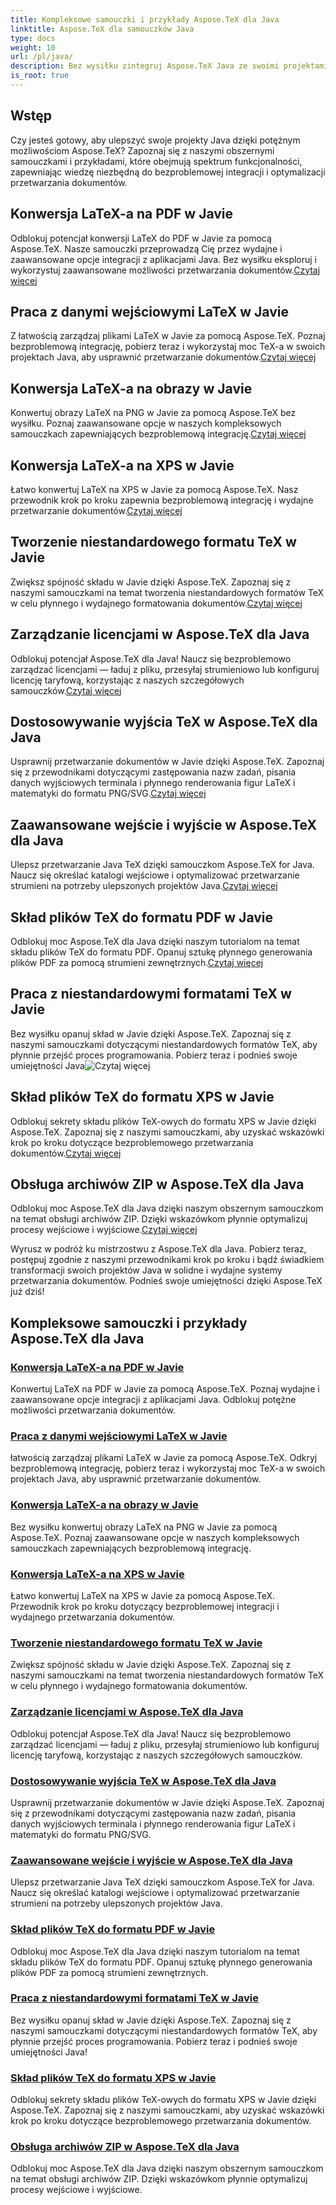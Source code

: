 ```yaml
---
title: Kompleksowe samouczki i przykłady Aspose.TeX dla Java
linktitle: Aspose.TeX dla samouczków Java
type: docs
weight: 10
url: /pl/java/
description: Bez wysiłku zintegruj Aspose.TeX Java ze swoimi projektami! Przeglądaj samouczki dotyczące języka LaTeX do plików PDF, XPS, obrazów i nie tylko. Zoptymalizuj przetwarzanie dokumentów dzięki naszym poradnikom.
is_root: true
---
```



## Wstęp

Czy jesteś gotowy, aby ulepszyć swoje projekty Java dzięki potężnym możliwościom Aspose.TeX? Zapoznaj się z naszymi obszernymi samouczkami i przykładami, które obejmują spektrum funkcjonalności, zapewniając wiedzę niezbędną do bezproblemowej integracji i optymalizacji przetwarzania dokumentów.

## Konwersja LaTeX-a na PDF w Javie

Odblokuj potencjał konwersji LaTeX do PDF w Javie za pomocą Aspose.TeX. Nasze samouczki przeprowadzą Cię przez wydajne i zaawansowane opcje integracji z aplikacjami Java. Bez wysiłku eksploruj i wykorzystuj zaawansowane możliwości przetwarzania dokumentów.[Czytaj więcej](./converting-lato-pdf/)

## Praca z danymi wejściowymi LaTeX w Javie

 Z łatwością zarządzaj plikami LaTeX w Javie za pomocą Aspose.TeX. Poznaj bezproblemową integrację, pobierz teraz i wykorzystaj moc TeX-a w swoich projektach Java, aby usprawnić przetwarzanie dokumentów.[Czytaj więcej](./working-with-lainputs/)

## Konwersja LaTeX-a na obrazy w Javie

 Konwertuj obrazy LaTeX na PNG w Javie za pomocą Aspose.TeX bez wysiłku. Poznaj zaawansowane opcje w naszych kompleksowych samouczkach zapewniających bezproblemową integrację.[Czytaj więcej](./converting-lato-images/)

## Konwersja LaTeX-a na XPS w Javie

 Łatwo konwertuj LaTeX na XPS w Javie za pomocą Aspose.TeX. Nasz przewodnik krok po kroku zapewnia bezproblemową integrację i wydajne przetwarzanie dokumentów.[Czytaj więcej](./converting-lato-xps/)

## Tworzenie niestandardowego formatu TeX w Javie

 Zwiększ spójność składu w Javie dzięki Aspose.TeX. Zapoznaj się z naszymi samouczkami na temat tworzenia niestandardowych formatów TeX w celu płynnego i wydajnego formatowania dokumentów.[Czytaj więcej](./custom-format/)

## Zarządzanie licencjami w Aspose.TeX dla Java

Odblokuj potencjał Aspose.TeX dla Java! Naucz się bezproblemowo zarządzać licencjami — ładuj z pliku, przesyłaj strumieniowo lub konfiguruj licencję taryfową, korzystając z naszych szczegółowych samouczków.[Czytaj więcej](./managing-licenses/)

## Dostosowywanie wyjścia TeX w Aspose.TeX dla Java

 Usprawnij przetwarzanie dokumentów w Javie dzięki Aspose.TeX. Zapoznaj się z przewodnikami dotyczącymi zastępowania nazw zadań, pisania danych wyjściowych terminala i płynnego renderowania figur LaTeX i matematyki do formatu PNG/SVG.[Czytaj więcej](./customizing-output/)

## Zaawansowane wejście i wyjście w Aspose.TeX dla Java

 Ulepsz przetwarzanie Java TeX dzięki samouczkom Aspose.TeX for Java. Naucz się określać katalogi wejściowe i optymalizować przetwarzanie strumieni na potrzeby ulepszonych projektów Java.[Czytaj więcej](./advanced-io/)

## Skład plików TeX do formatu PDF w Javie

 Odblokuj moc Aspose.TeX dla Java dzięki naszym tutorialom na temat składu plików TeX do formatu PDF. Opanuj sztukę płynnego generowania plików PDF za pomocą strumieni zewnętrznych.[Czytaj więcej](./typesetting-tex-to-pdf/)

## Praca z niestandardowymi formatami TeX w Javie

 Bez wysiłku opanuj skład w Javie dzięki Aspose.TeX. Zapoznaj się z naszymi samouczkami dotyczącymi niestandardowych formatów TeX, aby płynnie przejść proces programowania. Pobierz teraz i podnieś swoje umiejętności Java![Czytaj więcej](./custom-tex-formats/)

## Skład plików TeX do formatu XPS w Javie

Odblokuj sekrety składu plików TeX-owych do formatu XPS w Javie dzięki Aspose.TeX. Zapoznaj się z naszymi samouczkami, aby uzyskać wskazówki krok po kroku dotyczące bezproblemowego przetwarzania dokumentów.[Czytaj więcej](./typesetting-tex-to-xps/)

## Obsługa archiwów ZIP w Aspose.TeX dla Java

 Odblokuj moc Aspose.TeX dla Java dzięki naszym obszernym samouczkom na temat obsługi archiwów ZIP. Dzięki wskazówkom płynnie optymalizuj procesy wejściowe i wyjściowe.[Czytaj więcej](./zip-archives/)

Wyrusz w podróż ku mistrzostwu z Aspose.TeX dla Java. Pobierz teraz, postępuj zgodnie z naszymi przewodnikami krok po kroku i bądź świadkiem transformacji swoich projektów Java w solidne i wydajne systemy przetwarzania dokumentów. Podnieś swoje umiejętności dzięki Aspose.TeX już dziś!
## Kompleksowe samouczki i przykłady Aspose.TeX dla Java
### [Konwersja LaTeX-a na PDF w Javie](./converting-lato-pdf/)
Konwertuj LaTeX na PDF w Javie za pomocą Aspose.TeX. Poznaj wydajne i zaawansowane opcje integracji z aplikacjami Java. Odblokuj potężne możliwości przetwarzania dokumentów.
### [Praca z danymi wejściowymi LaTeX w Javie](./working-with-lainputs/)
łatwością zarządzaj plikami LaTeX w Javie za pomocą Aspose.TeX. Odkryj bezproblemową integrację, pobierz teraz i wykorzystaj moc TeX-a w swoich projektach Java, aby usprawnić przetwarzanie dokumentów.
### [Konwersja LaTeX-a na obrazy w Javie](./converting-lato-images/)
Bez wysiłku konwertuj obrazy LaTeX na PNG w Javie za pomocą Aspose.TeX. Poznaj zaawansowane opcje w naszych kompleksowych samouczkach zapewniających bezproblemową integrację.
### [Konwersja LaTeX-a na XPS w Javie](./converting-lato-xps/)
Łatwo konwertuj LaTeX na XPS w Javie za pomocą Aspose.TeX. Przewodnik krok po kroku dotyczący bezproblemowej integracji i wydajnego przetwarzania dokumentów.
### [Tworzenie niestandardowego formatu TeX w Javie](./custom-format/)
Zwiększ spójność składu w Javie dzięki Aspose.TeX. Zapoznaj się z naszymi samouczkami na temat tworzenia niestandardowych formatów TeX w celu płynnego i wydajnego formatowania dokumentów.
### [Zarządzanie licencjami w Aspose.TeX dla Java](./managing-licenses/)
Odblokuj potencjał Aspose.TeX dla Java! Naucz się bezproblemowo zarządzać licencjami — ładuj z pliku, przesyłaj strumieniowo lub konfiguruj licencję taryfową, korzystając z naszych szczegółowych samouczków.
### [Dostosowywanie wyjścia TeX w Aspose.TeX dla Java](./customizing-output/)
Usprawnij przetwarzanie dokumentów w Javie dzięki Aspose.TeX. Zapoznaj się z przewodnikami dotyczącymi zastępowania nazw zadań, pisania danych wyjściowych terminala i płynnego renderowania figur LaTeX i matematyki do formatu PNG/SVG.
### [Zaawansowane wejście i wyjście w Aspose.TeX dla Java](./advanced-io/)
Ulepsz przetwarzanie Java TeX dzięki samouczkom Aspose.TeX for Java. Naucz się określać katalogi wejściowe i optymalizować przetwarzanie strumieni na potrzeby ulepszonych projektów Java.
### [Skład plików TeX do formatu PDF w Javie](./typesetting-tex-to-pdf/)
Odblokuj moc Aspose.TeX dla Java dzięki naszym tutorialom na temat składu plików TeX do formatu PDF. Opanuj sztukę płynnego generowania plików PDF za pomocą strumieni zewnętrznych.
### [Praca z niestandardowymi formatami TeX w Javie](./custom-tex-formats/)
Bez wysiłku opanuj skład w Javie dzięki Aspose.TeX. Zapoznaj się z naszymi samouczkami dotyczącymi niestandardowych formatów TeX, aby płynnie przejść proces programowania. Pobierz teraz i podnieś swoje umiejętności Java!
### [Skład plików TeX do formatu XPS w Javie](./typesetting-tex-to-xps/)
Odblokuj sekrety składu plików TeX-owych do formatu XPS w Javie dzięki Aspose.TeX. Zapoznaj się z naszymi samouczkami, aby uzyskać wskazówki krok po kroku dotyczące bezproblemowego przetwarzania dokumentów.
### [Obsługa archiwów ZIP w Aspose.TeX dla Java](./zip-archives/)
Odblokuj moc Aspose.TeX dla Java dzięki naszym obszernym samouczkom na temat obsługi archiwów ZIP. Dzięki wskazówkom płynnie optymalizuj procesy wejściowe i wyjściowe.